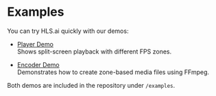# Examples

You can try HLS.ai quickly with our demos:

- [Player Demo](../examples/player-demo/demo.html)  
  Shows split-screen playback with different FPS zones.

- [Encoder Demo](../examples/encoder-demo/README.md)  
  Demonstrates how to create zone-based media files using FFmpeg.

Both demos are included in the repository under `/examples`.
